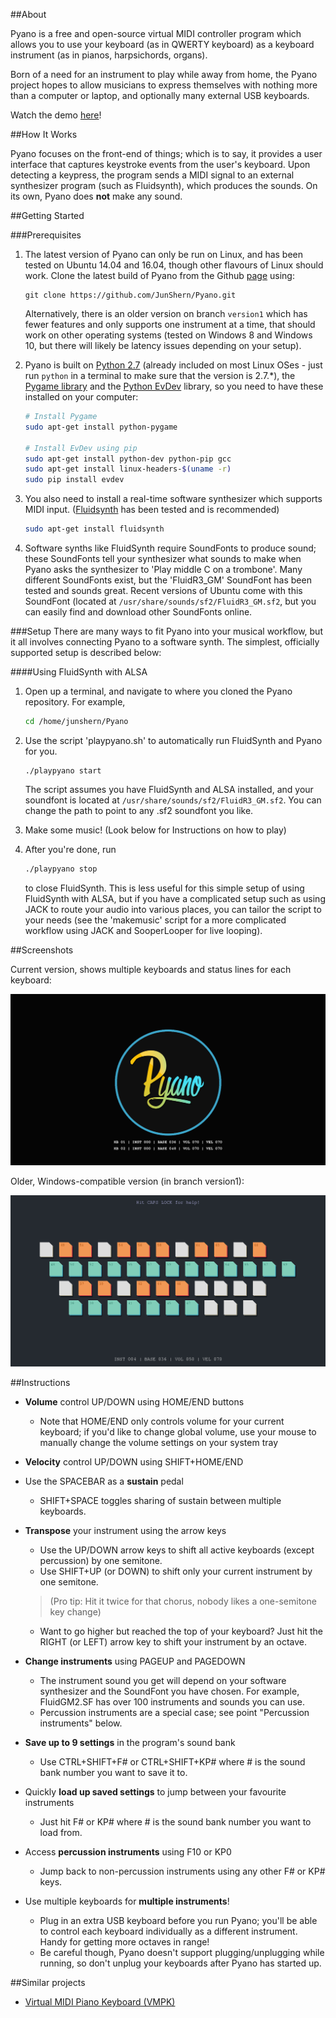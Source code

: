 ##About

Pyano is a free and open-source virtual MIDI controller program which allows you to use your keyboard (as in QWERTY keyboard) as a keyboard instrument (as in pianos, harpsichords, organs).

Born of a need for an instrument to play while away from home, the Pyano project hopes to allow musicians to express themselves with nothing more than a computer or laptop, and optionally many external USB keyboards. 

Watch the demo [here](https://www.youtube.com/watch?v=W8SxEO2BcnQ)! 

##How It Works

Pyano focuses on the front-end of things; which is to say, it provides a user interface that captures keystroke events from the user's keyboard. Upon detecting a keypress, the program sends a MIDI signal to an external synthesizer program (such as Fluidsynth), which produces the sounds. On its own, Pyano does **not** make any sound.

##Getting Started

###Prerequisites

1. The latest version of Pyano can only be run on Linux, and has been tested on Ubuntu 14.04 and 16.04, though other flavours of Linux should work. Clone the latest build of Pyano from the Github [page](https://github.com/JunShern/Pyano) using:
   ```
   git clone https://github.com/JunShern/Pyano.git
   ```
   Alternatively, there is an older version on branch `version1` which has fewer features and only supports one instrument at a time, that should work on other operating systems (tested on Windows 8 and Windows 10, but there will likely be latency issues depending on your setup).

2. Pyano is built on [Python 2.7](https://www.python.org/) (already included on most Linux OSes - just run `python` in a terminal to make sure that the version is 2.7.*), the [Pygame library](http://www.pygame.org/hifi.html) and the [Python EvDev](https://python-evdev.readthedocs.org/en/latest/) library, so you need to have these installed on your computer:
   ```bash
   # Install Pygame
   sudo apt-get install python-pygame
   
   # Install EvDev using pip
   sudo apt-get install python-dev python-pip gcc
   sudo apt-get install linux-headers-$(uname -r)
   sudo pip install evdev
   ```

3. You also need to install a real-time software synthesizer which supports MIDI input. ([Fluidsynth](http://www.fluidsynth.org/) has been tested and is recommended)
   ```bash
   sudo apt-get install fluidsynth
   ```
   
4. Software synths like FluidSynth require SoundFonts to produce sound; these SoundFonts tell your synthesizer what sounds to make when Pyano asks the synthesizer to 'Play middle C on a trombone'. 
   Many different SoundFonts exist, but the 'FluidR3_GM' SoundFont has been tested and sounds great. Recent versions of Ubuntu come with this SoundFont (located at `/usr/share/sounds/sf2/FluidR3_GM.sf2`, but you can easily find and download other SoundFonts online.  

###Setup
There are many ways to fit Pyano into your musical workflow, but it all involves connecting Pyano to a software synth. The simplest, officially supported setup is described below:

####Using FluidSynth with ALSA
1. Open up a terminal, and navigate to where you cloned the Pyano repository. For example,
   ```bash
   cd /home/junshern/Pyano
   ```

2. Use the script 'playpyano.sh' to automatically run FluidSynth and Pyano for you. 
   ```bashbash
   ./playpyano start
   ```
   The script assumes you have FluidSynth and ALSA installed, and your soundfont is located at `/usr/share/sounds/sf2/FluidR3_GM.sf2`. You can change the path to point to any .sf2 soundfont you like.

3. Make some music! (Look below for Instructions on how to play)

4. After you're done, run 
   ```bash
   ./playpyano stop
   ``` 
   to close FluidSynth. This is less useful for this simple setup of using FluidSynth with ALSA, but if you have a complicated setup such as using JACK to route your audio into various places, you can tailor the script to your needs (see the 'makemusic' script for a more complicated workflow using JACK and SooperLooper for live looping). 


##Screenshots

Current version, shows multiple keyboards and status lines for each keyboard:

![multikey](https://raw.githubusercontent.com/JunShern/Pyano/master/img/multikey.png?raw=true "multikey")

Older, Windows-compatible version (in branch version1):  

![version1](https://raw.githubusercontent.com/JunShern/Pyano/master/img/version1.png?raw=true "version1")


##Instructions

* **Volume** control UP/DOWN using HOME/END buttons  
  * Note that HOME/END only controls volume for your current keyboard; if you'd like to change global volume, use your mouse to manually change the volume settings on your system tray

* **Velocity** control UP/DOWN using SHIFT+HOME/END  

* Use the SPACEBAR as a **sustain** pedal  
  * SHIFT+SPACE toggles sharing of sustain between multiple keyboards.

* **Transpose** your instrument using the arrow keys  
  * Use the UP/DOWN arrow keys to shift all active keyboards (except percussion) by one semitone.  
  * Use SHIFT+UP (or DOWN) to shift only your current instrument by one semitone.  
  >(Pro tip: Hit it twice for that chorus, nobody likes a one-semitone key change)  

  * Want to go higher but reached the top of your keyboard? Just hit the RIGHT (or LEFT) arrow key to shift your instrument by an octave.

* **Change instruments** using PAGEUP and PAGEDOWN  
  * The instrument sound you get will depend on your software synthesizer and the SoundFont you have chosen. For example, FluidGM2.SF has over 100 instruments and sounds you can use. 
  * Percussion instruments are a special case; see point "Percussion instruments" below.

* **Save up to 9 settings** in the program's sound bank  
  * Use CTRL+SHIFT+F# or CTRL+SHIFT+KP# where # is the sound bank number you want to save it to.

* Quickly **load up saved settings** to jump between your favourite instruments  
  * Just hit F# or KP# where # is the sound bank number you want to load from.

* Access **percussion instruments** using F10 or KP0
  * Jump back to non-percussion instruments using any other F# or KP# keys.

* Use multiple keyboards for **multiple instruments**!  
  * Plug in an extra USB keyboard before you run Pyano; you'll be able to control each keyboard individually as a different instrument. Handy for getting more octaves in range! 
  * Be careful though, Pyano doesn't support plugging/unplugging while running, so don't unplug your keyboards after Pyano has started up.

##Similar projects

* [Virtual MIDI Piano Keyboard (VMPK)](http://vmpk.sourceforge.net/)
